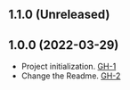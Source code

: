 ## 1.1.0 (Unreleased)

## 1.0.0 (2022-03-29)

- Project initialization. [GH-1](https://github.com/terraform-alicloud-modules/terraform-alicloud-eais/pull/1)
- Change the Readme. [GH-2](https://github.com/terraform-alicloud-modules/terraform-alicloud-eais/pull/2)